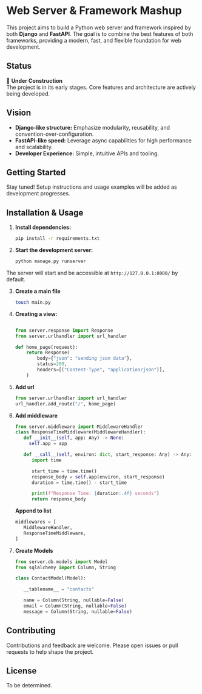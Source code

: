 # Web Server & Framework Mashup

This project aims to build a Python web server and framework inspired by both **Django** and **FastAPI**. The goal is to combine the best features of both frameworks, providing a modern, fast, and flexible foundation for web development.

## Status

🚧 **Under Construction**  
The project is in its early stages. Core features and architecture are actively being developed.

## Vision

- **Django-like structure:** Emphasize modularity, reusability, and convention-over-configuration.
- **FastAPI-like speed:** Leverage async capabilities for high performance and scalability.
- **Developer Experience:** Simple, intuitive APIs and tooling.

## Getting Started

Stay tuned! Setup instructions and usage examples will be added as development progresses.

## Installation & Usage

1. **Install dependencies:**

   ```bash
   pip install -r requirements.txt
   ```

2. **Start the development server:**

   ```bash
   python manage.py runserver
   ```

The server will start and be accessible at `http://127.0.0.1:8000/` by default.

3. **Create a main file**

   ```bash
   touch main.py
   ```

4. **Creating a view:**

   ```python

   from server.response import Response
   from server.urlhandler import url_handler

   def home_page(request):
       return Response(
           body={"json": "sending json data"},
           status=200,
           headers=[("Content-Type", "application/json")],
       )
   ```

5. **Add url**

   ```python
   from server.urlhandler import url_handler
   url_handler.add_route("/", home_page)
   ```

6. **Add middleware**

   ```python
   from server.middleware import MiddlewareHandler
   class ResponseTimeMiddleware(MiddlewareHandler):
      def __init__(self, app: Any) -> None:
        self.app = app

      def __call__(self, environ: dict, start_response: Any) -> Any:
         import time

         start_time = time.time()
         response_body = self.app(environ, start_response)
         duration = time.time() - start_time

         print(f"Response Time: {duration:.4f} seconds")
         return response_body
   ```

   **Append to list**

   ```python
   middlewares = [
      MiddlewareHandler,
      ResponseTimeMiddleware,
   ]
   ```

7. **Create Models**

   ```python
   from server.db.models import Model
   from sqlalchemy import Column, String

   class ContactModel(Model):

      __tablename__ = "contacts"

      name = Column(String, nullable=False)
      email = Column(String, nullable=False)
      message = Column(String, nullable=False)
   ```

## Contributing

Contributions and feedback are welcome. Please open issues or pull requests to help shape the project.

## License

To be determined.
